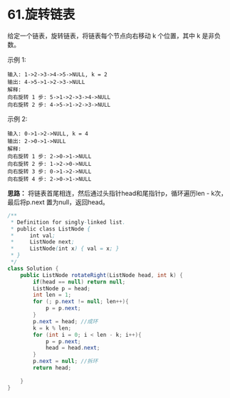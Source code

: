 # 61.旋转链表
给定一个链表，旋转链表，将链表每个节点向右移动 k 个位置，其中 k 是非负数。

示例 1:
```
输入: 1->2->3->4->5->NULL, k = 2
输出: 4->5->1->2->3->NULL
解释:
向右旋转 1 步: 5->1->2->3->4->NULL
向右旋转 2 步: 4->5->1->2->3->NULL
```
示例 2:
```
输入: 0->1->2->NULL, k = 4
输出: 2->0->1->NULL
解释:
向右旋转 1 步: 2->0->1->NULL
向右旋转 2 步: 1->2->0->NULL
向右旋转 3 步: 0->1->2->NULL
向右旋转 4 步: 2->0->1->NULL
```
**思路：** 将链表首尾相连，然后通过头指针head和尾指针p，循环遍历len - k次，最后将p.next 置为null，返回head。
```java
/**
 * Definition for singly-linked list.
 * public class ListNode {
 *     int val;
 *     ListNode next;
 *     ListNode(int x) { val = x; }
 * }
 */
class Solution {
    public ListNode rotateRight(ListNode head, int k) {
        if(head == null) return null;
        ListNode p = head;
        int len = 1;
        for (; p.next != null; len++){
            p = p.next;
        }
        p.next = head; //成环
        k = k % len;
        for (int i = 0; i < len - k; i++){
            p = p.next;
            head = head.next;
        }
        p.next = null; //拆环
        return head;
        
    }
}
```